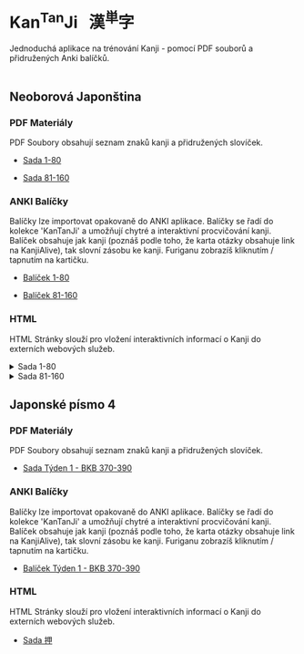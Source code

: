 
# Kan<sup>Tan</sup>Ji &nbsp; 漢<sup>単</sup>字
Jednoduchá aplikace na trénování Kanji - pomocí PDF souborů a přidružených Anki balíčků.
<br><br>

## Neoborová Japonština

### PDF Materiály
PDF Soubory obsahují seznam znaků kanji a přidružených slovíček.
 - <a href="static/1/1-80/1-80.pdf">Sada 1-80</a>

 - <a href="static/1/81-160/81-160.pdf">Sada 81-160</a>


### ANKI Balíčky
Balíčky lze importovat opakovaně do ANKI aplikace. Balíčky se řadí do kolekce 'KanTanJi' 
a umožňují chytré a interaktivní procvičování kanji. Balíček obsahuje jak kanji (poznáš podle
toho, že karta otázky obsahuje link na KanjiAlive), tak slovní zásobu ke kanji.
Furiganu zobrazíš kliknutím / tapnutím na kartičku.
 - <a href="static/1/1-80/1-80.apkg">Balíček 1-80</a>

 - <a href="static/1/81-160/81-160.apkg">Balíček 81-160</a>


### HTML
HTML Stránky slouží pro vložení interaktivních informací o Kanji do externích webových služeb.

<details>
  <summary>
  Sada 1-80
  </summary>
            
  - <a href="static/1/1-80/十.html">Kanji 十</a>

  - <a href="static/1/1-80/九.html">Kanji 九</a>

  - <a href="static/1/1-80/右.html">Kanji 右</a>

  - <a href="static/1/1-80/七.html">Kanji 七</a>

  - <a href="static/1/1-80/千.html">Kanji 千</a>

  - <a href="static/1/1-80/小.html">Kanji 小</a>

  - <a href="static/1/1-80/八.html">Kanji 八</a>

  - <a href="static/1/1-80/大.html">Kanji 大</a>

  - <a href="static/1/1-80/五.html">Kanji 五</a>

  - <a href="static/1/1-80/上.html">Kanji 上</a>

  - <a href="static/1/1-80/四.html">Kanji 四</a>

  - <a href="static/1/1-80/下.html">Kanji 下</a>

  - <a href="static/1/1-80/中.html">Kanji 中</a>

  - <a href="static/1/1-80/三.html">Kanji 三</a>

  - <a href="static/1/1-80/百.html">Kanji 百</a>

  - <a href="static/1/1-80/一.html">Kanji 一</a>

  - <a href="static/1/1-80/月.html">Kanji 月</a>

  - <a href="static/1/1-80/左.html">Kanji 左</a>

  - <a href="static/1/1-80/六.html">Kanji 六</a>

  - <a href="static/1/1-80/二.html">Kanji 二</a>
</details>

<details>
  <summary>
  Sada 81-160
  </summary>
            
  - <a href="static/1/81-160/考.html">Kanji 考</a>

  - <a href="static/1/81-160/色.html">Kanji 色</a>

  - <a href="static/1/81-160/図.html">Kanji 図</a>

  - <a href="static/1/81-160/馬.html">Kanji 馬</a>

  - <a href="static/1/81-160/牛.html">Kanji 牛</a>

  - <a href="static/1/81-160/才.html">Kanji 才</a>

  - <a href="static/1/81-160/思.html">Kanji 思</a>

  - <a href="static/1/81-160/知.html">Kanji 知</a>

  - <a href="static/1/81-160/麦.html">Kanji 麦</a>

  - <a href="static/1/81-160/教.html">Kanji 教</a>

  - <a href="static/1/81-160/晴.html">Kanji 晴</a>

  - <a href="static/1/81-160/米.html">Kanji 米</a>

  - <a href="static/1/81-160/元.html">Kanji 元</a>

  - <a href="static/1/81-160/茶.html">Kanji 茶</a>

  - <a href="static/1/81-160/工.html">Kanji 工</a>

  - <a href="static/1/81-160/肉.html">Kanji 肉</a>

  - <a href="static/1/81-160/羽.html">Kanji 羽</a>

  - <a href="static/1/81-160/魚.html">Kanji 魚</a>

  - <a href="static/1/81-160/鳴.html">Kanji 鳴</a>

  - <a href="static/1/81-160/食.html">Kanji 食</a>

  - <a href="static/1/81-160/理.html">Kanji 理</a>

  - <a href="static/1/81-160/算.html">Kanji 算</a>

  - <a href="static/1/81-160/鳥.html">Kanji 鳥</a>

  - <a href="static/1/81-160/作.html">Kanji 作</a>
</details>




## Japonské písmo 4

### PDF Materiály
PDF Soubory obsahují seznam znaků kanji a přidružených slovíček.
 - <a href="static/2/Týden 1 - BKB 370-390/Týden 1 - BKB 370-390.pdf">Sada Týden 1 - BKB 370-390</a>


### ANKI Balíčky
Balíčky lze importovat opakovaně do ANKI aplikace. Balíčky se řadí do kolekce 'KanTanJi' 
a umožňují chytré a interaktivní procvičování kanji. Balíček obsahuje jak kanji (poznáš podle
toho, že karta otázky obsahuje link na KanjiAlive), tak slovní zásobu ke kanji.
Furiganu zobrazíš kliknutím / tapnutím na kartičku.
 - <a href="static/2/Týden 1 - BKB 370-390/Týden 1 - BKB 370-390.apkg">Balíček Týden 1 - BKB 370-390</a>


### HTML
HTML Stránky slouží pro vložení interaktivních informací o Kanji do externích webových služeb.
 - <a href="static/2/Týden 1 - BKB 370-390/押.html">Sada 押</a>

